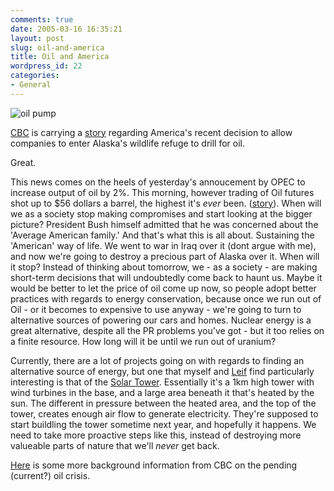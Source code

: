 ```yaml
---
comments: true
date: 2005-03-16 16:35:21
layout: post
slug: oil-and-america
title: Oil and America
wordpress_id: 22
categories:
- General
---
```


![oil pump](http://www.isystech.net/images/oilpump.png)


[CBC](http://www.cbc.ca) is carrying a [story](http://www.cbc.ca/story/world/national/2005/03/16/wildlife-refuge-drilling050316.html) regarding America's recent decision to allow companies to enter Alaska's wildlife refuge to drill for oil.




Great.




This news comes on the heels of yesterday's annoucement by OPEC to increase output of oil by 2%. This morning, however trading of Oil futures shot up to $56 dollars a barrel, the highest it's _ever_ been. ([story](http://abcnews.go.com/Business/wireStory?id=587103)). When will we as a society stop making compromises and start looking at the bigger picture? President Bush himself admitted that he was concerned about the 'Average American family.' And that's what this is all about. Sustaining the 'American' way of life. We went to war in Iraq over it (dont argue with me), and now we're going to destroy a precious part of Alaska over it. When will it stop? Instead of thinking about tomorrow, we - as a society - are making short-term decisions that will undoubtedly come back to haunt us. Maybe it would be better to let the price of oil come up now, so people adopt better practices with regards to energy conservation, because once we run out of Oil - or it becomes to expensive to use anyway - we're going to turn to alternative sources of powering our cars and homes. Nuclear energy is a great alternative, despite all the PR problems you've got - but it too relies on a finite resource. How long will it be until we run out of uranium?




Currently, there are a lot of projects going on with regards to finding an alternative source of energy, but one that myself and [Leif](http://blog.leifmadsen.com) find particularly interesting is that of the [Solar Tower](http://www.wired.com/news/technology/0,1282,66694,00.html?tw=wn_3techhead). Essentially it's a 1km high tower with wind turbines in the base, and a large area beneath it that's heated by the sun. The different in pressure between the heated area, and the top of the tower, creates enough air flow to generate electricity. They're supposed to start buildling the tower sometime next year, and hopefully it happens. We need to take more proactive steps like this, instead of destroying more valueable parts of nature that we'll _never_ get back.

[Here](http://www.cbc.ca/documentaries/oil/) is some more background information from CBC on the pending (current?) oil crisis. 
